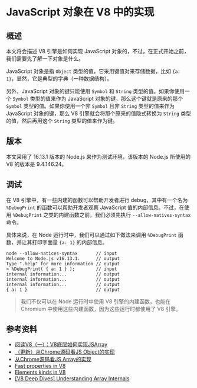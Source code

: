 # JavaScript 对象在 V8 中的实现

## 概述

本文将会描述 V8 引擎是如何实现 JavaScript 对象的，不过，在正式开始之前，我们需要先了解一下对象是什么。

JavaScript 对象是指 `Object` 类型的值，它采用键值对来存储数据，比如 `{a: 1}`，显然，它是典型的字典（一种数据结构）。

另外，JavaScript 对象的键只能使用 `Symbol` 和 `String` 类型的值。如果你使用一个 `Symbol` 类型的值来作为 JavaScript 对象的键，那么这个键就是原来的那个 `Symbol` 类型的值。如果你使用一个非 `Symbol` 且非 `String` 类型的值来作为 JavaScript 对象的键，那么 V8 引擎就会将那个原来的值隐式转换为 `String` 类型的值，然后再用这个 `String` 类型的值来作为键。

## 版本

本文采用了 16.13.1 版本的 Node.js 来作为测试环境，该版本的 Node.js 所使用的 V8 的版本是  9.4.146.24。

## 调试

在 V8 引擎中，有一些内建的函数可以帮助开发者进行 debug，其中有一个名为 `%DebugPrint` 的函数可以帮助开发者观察 JavaScript 值的内部信息。不过，在使用 `%DebugPrint` 之类的内建函数之前，我们必须先执行 `--allow-natives-syntax` 命令。

具体来说，在 Node 运行时中，我们可以通过如下做法来调用 `%DebugPrint` 函数，并让其打印字面量 `{a: 1}` 的内部信息。

```
node --allow-natices-syntax       // input
Welcome to Node.js v16.13.1.      // output
Type ".help" for more information // output
> %DebugPrint( { a: 1 } );        // input
internal information...           // output
internal information...           // output
internal information...           // output
{ a: 1 }                          // output
```

> 我们不仅可以在 Node 运行时中使用 V8 引擎的内建函数，也能在 Chromium 中使用这些内建函数，因为这些运行时都使用了 V8 引擎。



## 参考资料

- [阅读V8（一）：V8底层如何实现JSArray](https://zhuanlan.zhihu.com/p/192468212)
- [（更新）从Chrome源码看JS Object的实现](https://zhuanlan.zhihu.com/p/26169639)
- [从Chrome源码看JS Array的实现](https://zhuanlan.zhihu.com/p/26388217)
- [Fast properties in V8](https://v8.dev/blog/fast-properties)
- [Elements kinds in V8](https://v8.dev/blog/elements-kinds)
- [[V8 Deep Dives] Understanding Array Internals](https://itnext.io/v8-deep-dives-understanding-array-internals-5b17d7a28ecc)